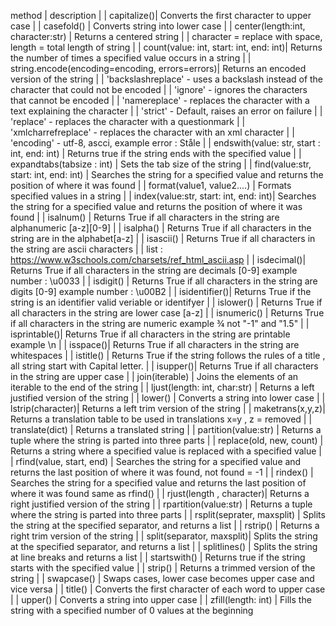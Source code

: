 method | description  |
| capitalize()| 	Converts the first character to upper case  |
| casefold()	| Converts string into lower case  |
| center(length:int, character:str)	| Returns a centered string  |
| character = replace with space, length = total length of string  |
| count(value: int, start: int, end: int)| 	Returns the number of times a specified value occurs in a string  |
| string.encode(encoding=encoding, errors=errors)| 	Returns an encoded version of the string  |
| 'backslashreplace'	- uses a backslash instead of the character that could not be encoded  |
| 'ignore'	- ignores the characters that cannot be encoded  |
| 'namereplace'	- replaces the character with a text explaining the character  |
| 'strict'	- Default, raises an error on failure  |
| 'replace'	- replaces the character with a questionmark  |
| 'xmlcharrefreplace'	- replaces the character with an xml character  |
| 'encoding' - utf-8, ascci, example error : Ståle  |
| endswith(value: str, start : int, end: int)	| Returns true if the string ends with the specified value  |
| expandtabs(tabsize : int)	| Sets the tab size of the string  |
| find(value:str, start: int, end: int)	| Searches the string for a specified value and returns the position of where it was found  |
| format(value1, value2....)	| Formats specified values in a string  |
| index(value:str, start: int, end: int)| 	Searches the string for a specified value and returns the position of where it was found  |
| isalnum()	| Returns True if all characters in the string are alphanumeric [a-z][0-9]  |
| isalpha()	| Returns True if all characters in the string are in the alphabet[a-z]  |
| isascii()	| Returns True if all characters in the string are ascii characters  |
| list : https://www.w3schools.com/charsets/ref_html_ascii.asp  |
| isdecimal()| 	Returns True if all characters in the string are decimals [0-9] example number : \u0033  |
| isdigit()	| Returns True if all characters in the string are digits [0-9] example number : \u00B2  |
| isidentifier()| 	Returns True if the string is an identifier valid veriable or identifyer  |
| islower()	| Returns True if all characters in the string are lower case [a-z]  |
| isnumeric()	| Returns True if all characters in the string are numeric example ¾ not "-1" and "1.5"  |
| isprintable()| 	Returns True if all characters in the string are printable  example \n  |
| isspace()| 	Returns True if all characters in the string are whitespaces  |
| istitle() | 	Returns True if the string follows the rules of a title , all string start with Capital letter.  |
| isupper()| 	Returns True if all characters in the string are upper case  |
| join(iterable)	| Joins the elements of an iterable to the end of the string  |
| ljust(length: int, char:str)	| Returns a left justified version of the string  |
| lower()	| Converts a string into lower case  |
| lstrip(character)| 	Returns a left trim version of the string  |
| maketrans(x,y,z)| 	Returns a translation table to be used in translations x=y , z = removed  |
| translate(dict)	| Returns a translated string  |
| partition(value:str)	| Returns a tuple where the string is parted into three parts  |
| replace(old, new, count)	| Returns a string where a specified value is replaced with a specified value  |
| rfind(value, start, end)	| Searches the string for a specified value and returns the last position of where it was found, not found = -1  |
| rindex()	| Searches the string for a specified value and returns the last position of where it was found  same as rfind()  |
| rjust(length , character)| 	Returns a right justified version of the string  |
| rpartition(value:str)	| Returns a tuple where the string is parted into three parts  |
| rsplit(seprater, maxsplit)	| Splits the string at the specified separator, and returns a list  |
| rstrip()	| Returns a right trim version of the string  |
| split(separator, maxsplit)| 	Splits the string at the specified separator, and returns a list  |
| splitlines()	| Splits the string at line breaks and returns a list  |
| startswith()	| Returns true if the string starts with the specified value  |
| strip()	| Returns a trimmed version of the string  |
| swapcase()	| Swaps cases, lower case becomes upper case and vice versa  |
| title()	| Converts the first character of each word to upper case  |
| upper()	| Converts a string into upper case  |
| zfill(length: int)	| Fills the string with a specified number of 0 values at the beginning
